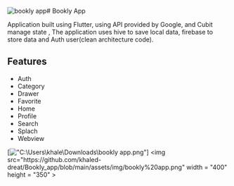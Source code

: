 ![bookly app]()# Bookly App

Application built using Flutter, using API provided by Google, and Cubit manage state , The application uses hive to save local data, firebase to store data and Auth user(clean architecture code).
## Features
- Auth
- Category
- Drawer
- Favorite
- Home
- Profile
- Search
- Splach
- Webview
  
[!["C:\Users\khale\Downloads\bookly app.png"]("https://www.youtube.com/watch?v=iJ68ZWmCr_U")]
<img src="https://github.com/khaled-dreat/Bookly_app/blob/main/assets/img/bookly%20app.png" width = "400" height = "350" >
